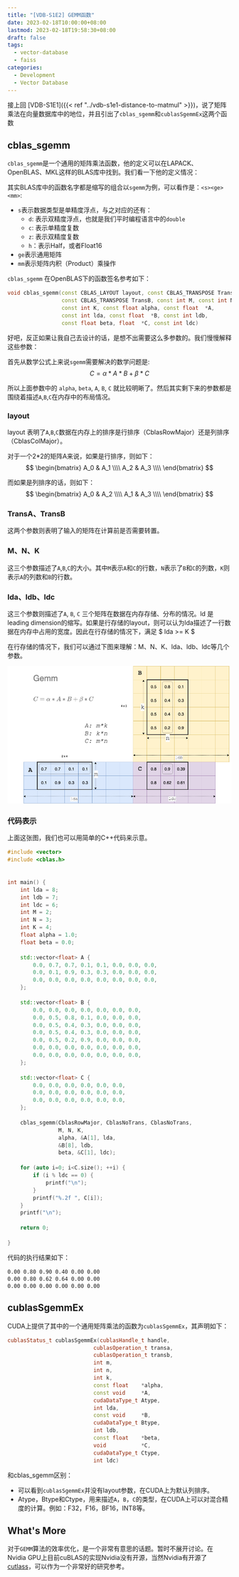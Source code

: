 ```yaml
---
title: "[VDB-S1E2] GEMM函数"
date: 2023-02-18T10:00:00+08:00
lastmod: 2023-02-18T19:58:30+08:00
draft: false
tags:
  - vector-database
  - faiss
categories:
  - Development
  - Vector Database
---
```

接上回 [VDB-S1E1]({{< ref "../vdb-s1e1-distance-to-matmul" >}})，说了矩阵乘法在向量数据库中的地位，并且引出了`cblas_sgemm`和`cublasSgemmEx`这两个函数

## cblas_sgemm
`cblas_sgemm`是一个通用的矩阵乘法函数，他的定义可以在LAPACK、OpenBLAS、MKL这样的BLAS库中找到。我们看一下他的定义情况：

其实BLAS库中的函数名字都是缩写的组合以`sgemm`为例，可以看作是：`<s><ge><mm>`:
- `s`表示数据类型是单精度浮点，与之对应的还有：
  - `d`: 表示双精度浮点，也就是我们平时编程语言中的`double`
  - `c`: 表示单精度复数
  - `z`: 表示双精度复数
  - `h`：表示Half，或者Float16
- `ge`表示通用矩阵
- `mm`表示矩阵内积（Product）乘操作

`cblas_sgemm` 在OpenBLAS下的函数签名参考如下：
```c++
void cblas_sgemm(const CBLAS_LAYOUT layout, const CBLAS_TRANSPOSE TransA,
                 const CBLAS_TRANSPOSE TransB, const int M, const int N,
                 const int K, const float alpha, const float  *A,
                 const int lda, const float  *B, const int ldb,
                 const float beta, float  *C, const int ldc)
```

好吧，反正如果让我自己去设计的话，是想不出需要这么多参数的。我们慢慢解释这些参数：

首先从数学公式上来说`sgemm`需要解决的数学问题是: $$ C = \alpha * A * B + \beta * C $$

所以上面参数中的 `alpha`, `beta`, `A`, `B`, `C` 就比较明晰了。然后其实剩下来的参数都是围绕着描述`A`,`B`,`C`在内存中的布局情况。

### layout
layout 表明了`A`,`B`,`C`数据在内存上的排序是行排序（CblasRowMajor）还是列排序（CblasColMajor）。

对于一个2*2的矩阵A来说，如果是行排序，则如下：
$$
\begin{bmatrix}
A_0 & A_1 \\\\
A_2 & A_3 \\\\
\end{bmatrix}
$$

而如果是列排序的话，则如下：
$$
\begin{bmatrix}
A_0 & A_2 \\\\
A_1 & A_3 \\\\
\end{bmatrix}
$$

### TransA、TransB
这两个参数则表明了输入的矩阵在计算前是否需要转置。

### M、N、K
这三个参数描述了`A`,`B`,`C`的大小。其中`M`表示`A`和`C`的行数，`N`表示了`B`和`C`的列数，`K`则表示`A`的列数和`B`的行数。

### lda、ldb、ldc
这三个参数则描述了`A`, `B`, `C` 三个矩阵在数据在内存存储、分布的情况。ld 是 leading dimension的缩写。如果是行存储的layout，则可以认为lda描述了一行数据在内存中占用的宽度。因此在行存储的情况下，满足 $ lda >= K $

在行存储的情况下，我们可以通过下图来理解：M、N、K、lda、ldb、ldc等几个参数。

![Gemm 参数](gemm_abc.png)

### 代码表示

上面这张图，我们也可以用简单的C++代码来示意。

```c++
#include <vector>
#include <cblas.h>


int main() {
    int lda = 8;
    int ldb = 7;
    int ldc = 6;
    int M = 2;
    int N = 3;
    int K = 4;
    float alpha = 1.0;
    float beta = 0.0;

    std::vector<float> A {
        0.0, 0.7, 0.7, 0.1, 0.1, 0.0, 0.0, 0.0,
        0.0, 0.1, 0.9, 0.3, 0.3, 0.0, 0.0, 0.0,
        0.0, 0.0, 0.0, 0.0, 0.0, 0.0, 0.0, 0.0,
    };

    std::vector<float> B {
        0.0, 0.0, 0.0, 0.0, 0.0, 0.0, 0.0,
        0.0, 0.5, 0.8, 0.1, 0.0, 0.0, 0.0,
        0.0, 0.5, 0.4, 0.3, 0.0, 0.0, 0.0,
        0.0, 0.5, 0.4, 0.3, 0.0, 0.0, 0.0,
        0.0, 0.5, 0.2, 0.9, 0.0, 0.0, 0.0,
        0.0, 0.0, 0.0, 0.0, 0.0, 0.0, 0.0,
        0.0, 0.0, 0.0, 0.0, 0.0, 0.0, 0.0,
    };

    std::vector<float> C {
        0.0, 0.0, 0.0, 0.0, 0.0, 0.0,
        0.0, 0.0, 0.0, 0.0, 0.0, 0.0,
        0.0, 0.0, 0.0, 0.0, 0.0, 0.0,
    };

    cblas_sgemm(CblasRowMajor, CblasNoTrans, CblasNoTrans,
                M, N, K,
                alpha, &A[1], lda,
                &B[8], ldb, 
                beta, &C[1], ldc);
    
    for (auto i=0; i<C.size(); ++i) {
        if (i % ldc == 0) {
            printf("\n");
        }
        printf("%.2f ", C[i]);
    }
    printf("\n");

    return 0;
    
}

```

代码的执行结果如下：
```
0.00 0.80 0.90 0.40 0.00 0.00
0.00 0.80 0.62 0.64 0.00 0.00
0.00 0.00 0.00 0.00 0.00 0.00
```

## cublasSgemmEx
CUDA上提供了其中的一个通用矩阵乘法的函数为`cublasSgemmEx`，其声明如下：
```c++
cublasStatus_t cublasSgemmEx(cublasHandle_t handle,
                           cublasOperation_t transa,
                           cublasOperation_t transb,
                           int m,
                           int n,
                           int k,
                           const float    *alpha,
                           const void     *A,
                           cudaDataType_t Atype,
                           int lda,
                           const void     *B,
                           cudaDataType_t Btype,
                           int ldb,
                           const float    *beta,
                           void           *C,
                           cudaDataType_t Ctype,
                           int ldc)
```

和cblas_sgemm区别：
- 可以看到`cublasSgemmEx`并没有layout参数，在CUDA上为默认列排序。
- Atype，Btype和Ctype，用来描述`A`，`B`，`C`的类型，在CUDA上可以对混合精度的计算。例如：F32，F16，BF16，INT8等。

## What's More
对于`GEMM`算法的效率优化，是一个非常有意思的话题。暂时不展开讨论。在Nvidia GPU上目前cuBLAS的实现Nvidia没有开源，当然Nvidia有开源了[cutlass](https://github.com/NVIDIA/cutlass)，可以作为一个非常好的研究参考。